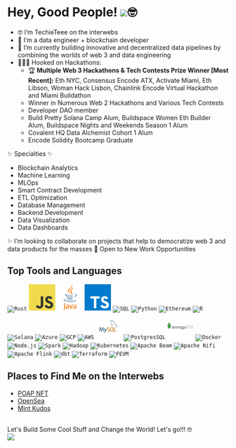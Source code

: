 # Hey, Good People! <img src="https://media.giphy.com/media/hvRJCLFzcasrR4ia7z/giphy.gif" width="40px" />🤓

- 🤓 I’m TechieTeee on the interwebs
- 👀 I’m a data engineer + blockchain developer
- 🌱 I’m currently building innovative and decentralized data pipelines by combining the worlds of web 3 and data engineering
- 👩🏾‍💻 Hooked on Hackathons:
  - 🏆 **Multiple Web 3 Hackathons & Tech Contests Prize Winner [Most Recent]:** Eth NYC, Consensus Encode ATX, Activate Miami, Eth Libson, Woman Hack Lisbon, Chainlink Encode Virtual Hackathon and Miami Buildathon
  + Winner in Numerous Web 2 Hackathons and Various Tech Contests
  + Developer DAO member
  + Build Pretty Solana Camp Alum, Buildspace Women Eth Builder Alum, Buildspace Nights and Weekends Season 1 Alum
  + Covalent HQ Data Alchemist Cohort 1 Alum
  +  Encode Solidity Bootcamp Graduate
  
 ✨ Specialties ✨
  - Blockchain Analytics
  - Machine Learning
  - MLOps
  - Smart Contract Development
  - ETL Optimization
  - Database Management
  - Backend Development
  - Data Visualization
  - Data Dashboards
  
✨ I’m looking to collaborate on projects that help to democratize web 3 and data products for the masses
💼 Open to New Work Opportunities

<!---
TechieTeee/TechieTeee is a ✨ special ✨ repository because its `README.md` (this file) appears on your GitHub profile
You can click the Preview link to take a look at your changes
--->

## Top Tools and Languages
<code><img height="60" src="https://www.redbytes.in/wp-content/uploads/2018/05/rust-logo-png-transparent.png" title="Rust"></code>
<code><img height="60" src="https://raw.githubusercontent.com/github/explore/80688e429a7d4ef2fca1e82350fe8e3517d3494d/topics/javascript/javascript.png" title="JavaScript"></code>
<code><img height="60" src="https://raw.githubusercontent.com/github/explore/80688e429a7d4ef2fca1e82350fe8e3517d3494d/topics/java/java.png" title="Java"></code>
<code><img height="60" src="https://raw.githubusercontent.com/github/explore/80688e429a7d4ef2fca1e82350fe8e3517d3494d/topics/typescript/typescript.png" title="TypeScript"></code>
<code><img height="60" src="https://vectorified.com/images/sql-icon-23.png" title="SQL"></code>
<code><img height="60" src="https://logos-download.com/wp-content/uploads/2016/10/Python_logo_icon.png" title="Python"></code>
<code><img height="60" src="https://ethereum.org/static/c48a5f760c34dfadcf05a208dab137cc/d1ef9/eth-diamond-rainbow.png" title="Ethereum"></code>
<code><img height="60" src="https://www.pngall.com/wp-content/uploads/2017/05/Copyright-Symbol-R-Free-Download-PNG.png" title="R"></code>
<code><img height="60" src="https://cryptologos.cc/logos/solana-sol-logo.png" title="Solana"></code>
<code><img height="60" src="https://swimburger.net/media/ppnn3pcl/azure.png" title="Azure"></code>
<code><img height="60" src="https://www.gend.co/hs-fs/hubfs/gcp-logo-cloud.png?width=730&name=gcp-logo-cloud.png" title="GCP"></code>
<code><img height="60" src="https://futurumresearch.com/wp-content/uploads/2020/01/aws-logo.png" title="AWS"></code>
<code><img height="60" src="https://raw.githubusercontent.com/github/explore/80688e429a7d4ef2fca1e82350fe8e3517d3494d/topics/mysql/mysql.png" title="MySQL"></code>
<code><img height="60" src="https://logonoid.com/images/postgresql-logo.png" title="PostgresSQL"></code>
<code><img height="60" src="https://raw.githubusercontent.com/github/explore/80688e429a7d4ef2fca1e82350fe8e3517d3494d/topics/mongodb/mongodb.png" title="MongoDB"></code>
<code><img height="60" src="https://cdn.worldvectorlogo.com/logos/docker.svg" title="Docker"></code>
<code><img height="60" src="https://cdn.worldvectorlogo.com/logos/nodejs-1.svg" title="Node.js"></code>
<code><img height="60" src="http://www.radacad.com/wp-content/uploads/2016/02/spark-logo-trademark.png" title="Spark"></code>
<code><img height="60" src="https://images.g2crowd.com/uploads/product/image/social_landscape/social_landscape_689ac3b637ca780ceb5591a5a9bde905/hadoop-hdfs.png" title="Hadoop"></code>
<code><img height="60" src="https://logos-download.com/wp-content/uploads/2018/09/Kubernetes_Logo.png" title="Kubernetes" title=""></code>
<code><img height="60" src="https://beam.apache.org/images/logos/full-color/name-right/beam-logo-full-color-name-right-500.png" title="Apache Beam"></code>
<code><img height="60" src="https://seeklogo.com/images/A/apache-nifi-logo-FD89D4A2D4-seeklogo.com.png" title="Apache Nifi"></code>
<code><img height="60" src="https://www.pinclipart.com/picdir/big/523-5236504_apache-flink-clipart.png" title="Apache Flink"></code>
<code><img height="60" src="https://dataschool.com/assets/images/sql-optimization/start_modeling_data/data2.png" title="dbt"></code>
<code><img height="60" src="https://opensenselabs.com/sites/default/files/inline-images/terraform.png" title="Terraform"></code>
<code><img height="60" src="https://filecoin.io/uploads/lot-logo-symbol-color.png" title="FEVM"></code>


 ## Places to Find Me on the Interwebs
 + [POAP NFT](https://app.poap.xyz/scan/techieteee.eth)
 + [OpenSea](https://opensea.io/account?tab=collected)
 + [Mint Kudos](https://mintkudos.xyz/profile/0x93083415e91da89c8bc92be621993bcc85e8c200?tab=Received)

<br>
Let's Build Some Cool Stuff and Change the World! Let's go!!! 🤓
<br>


<img src="https://media.giphy.com/media/3o7WIJRve6rqNQM7hC/giphy.gif" width="300">
